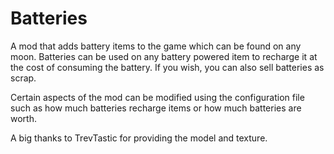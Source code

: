 # Batteries
A mod that adds battery items to the game which can be found on any moon. Batteries can be used on any battery powered item to recharge it at the cost of consuming the battery. If you wish, you can also sell batteries as scrap.

Certain aspects of the mod can be modified using the configuration file such as how much batteries recharge items or how much batteries are worth.

A big thanks to TrevTastic for providing the model and texture.
